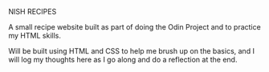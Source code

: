 NISH RECIPES

A small recipe website built as part of doing the Odin Project and to practice my HTML skills.

Will be built using HTML and CSS to help me brush up on the basics, and I will log my thoughts here as I go along and do a reflection at the end.

